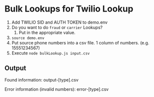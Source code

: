 # Bulk Lookups for Twilio Lookup

1. Add TWILIO SID and AUTH TOKEN to demo.env
1. Do you want to do `fraud` or `carrier` Lookups?
    1. Put in the appropriate value.
1. `source demo.env`
1. Put source phone numbers into a csv file.  1 column of numbers. (e.g. 15551234567)
1. Execute `node bulkLookup.js input.csv`


## Output
Found information:
output-[type].csv

Error information (invalid numbers):
error-[type].csv
 

